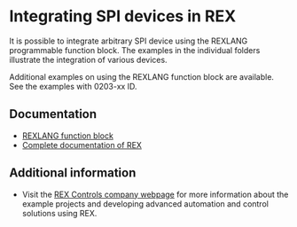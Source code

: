 Integrating SPI devices in REX 
=================================================

It is possible to integrate arbitrary SPI device using the REXLANG programmable 
function block. The examples in the individual folders illustrate the 
integration of various devices. 

Additional examples on using the REXLANG function block are available. See the 
examples with 0203-xx ID.

## Documentation ##

- [REXLANG function block](https://www.rexcontrols.com/media/2.50.4/doc/ENGLISH/MANUALS/BRef/REXLANG.html)
- [Complete documentation of REX](http://www.rexcontrols.com/documentation-and-support)

## Additional information ##

- Visit the [REX Controls company webpage](http://www.rexcontrols.com) 
for more information about the example projects and developing advanced 
automation and control solutions using REX.